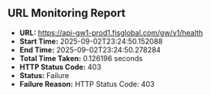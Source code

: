 ## URL Monitoring Report

- **URL:** https://api-gw1-prod1.fisglobal.com/gw/v1/health
- **Start Time:** 2025-09-02T23:24:50.152088
- **End Time:** 2025-09-02T23:24:50.278284
- **Total Time Taken:** 0.126196 seconds
- **HTTP Status Code:** 403
- **Status:** Failure
- **Failure Reason:** HTTP Status Code: 403
